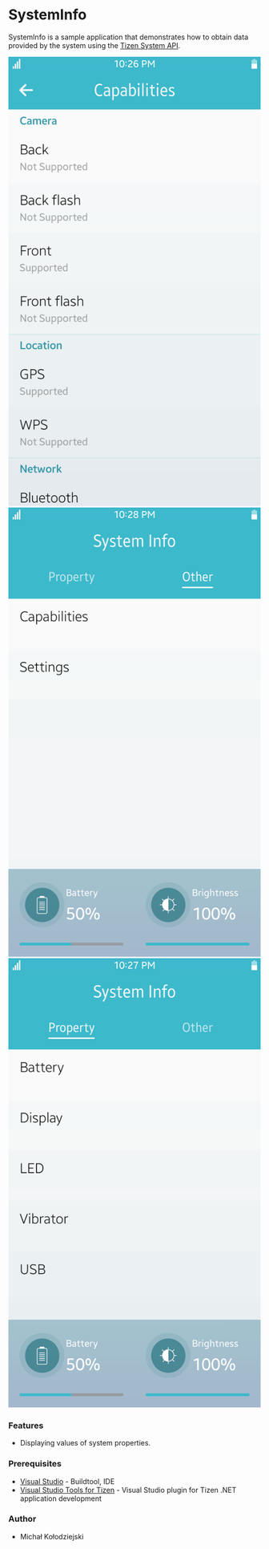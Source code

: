 ﻿# SystemInfo
SystemInfo is a sample application that demonstrates how to obtain data provided by the system using the [Tizen System API](https://samsung.github.io/TizenFX/stable/api/Tizen.System.html).

![CapabilitiesPage](./Screenshots/capabilities_page.png)
![OthersPage](./Screenshots/others_page.png)
![PropertiesPage](./Screenshots/properties_page.png)

### Features
* Displaying values of system properties.

### Prerequisites
* [Visual Studio](https://www.visualstudio.com/) - Buildtool, IDE
* [Visual Studio Tools for Tizen](https://docs.tizen.org/application/vstools/install) - Visual Studio plugin for Tizen .NET application development

### Author
* Michał Kołodziejski
